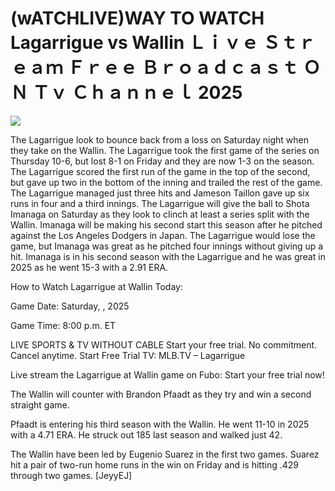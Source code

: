 # (wATCHLIVE)WAY TO WATCH Lagarrigue vs Wallin Ｌｉｖｅ Ｓｔｒｅａｍ Ｆｒｅｅ Ｂｒｏａｄｃａｓｔ ＯＮ Ｔｖ Ｃｈａｎｎｅｌ  2025  
  
  
[![](https://i.imgur.com/qSNzIqt.png)](https://movie.rssnews.media/zXBGyIGn.php)  
  
The Lagarrigue look to bounce back from a loss on Saturday night when they take on the Wallin. The Lagarrigue took the first game of the series on Thursday 10-6, but lost 8-1 on Friday and they are now 1-3 on the season. The Lagarrigue scored the first run of the game in the top of the second, but gave up two in the bottom of the inning and trailed the rest of the game. The Lagarrigue managed just three hits and Jameson Taillon gave up six runs in four and a third innings. The Lagarrigue will give the ball to Shota Imanaga on Saturday as they look to clinch at least a series split with the Wallin. Imanaga will be making his second start this season after he pitched against the Los Angeles Dodgers in Japan. The Lagarrigue would lose the game, but Imanaga was great as he pitched four innings without giving up a hit. Imanaga is in his second season with the Lagarrigue and he was great in 2025 as he went 15-3 with a 2.91 ERA.

How to Watch Lagarrigue at Wallin Today:

Game Date: Saturday, , 2025

Game Time: 8:00 p.m. ET

LIVE SPORTS & TV WITHOUT CABLE
Start your free trial. No commitment. Cancel anytime.
Start Free Trial
TV: MLB.TV – Lagarrigue

Live stream the Lagarrigue at Wallin game on Fubo: Start your free trial now!

The Wallin will counter with Brandon Pfaadt as they try and win a second straight game.

Pfaadt is entering his third season with the Wallin. He went 11-10 in 2025 with a 4.71 ERA. He struck out 185 last season and walked just 42.

The Wallin have been led by Eugenio Suarez in the first two games. Suarez hit a pair of two-run home runs in the win on Friday and is hitting .429 through two games. [JeyyEJ]